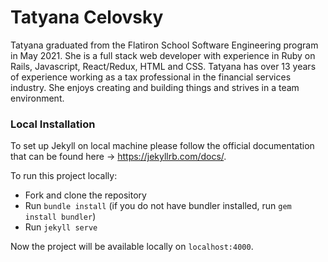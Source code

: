 # Tatyana Celovsky

Tatyana graduated from the Flatiron School Software Engineering program in May 2021. She is a full stack web developer with experience in Ruby on Rails, Javascript, React/Redux, HTML and CSS. Tatyana has over 13 years of experience working as a tax professional in the financial services industry. She enjoys creating and building things and strives in a team environment.

### Local Installation

To set up Jekyll on local machine please follow the official documentation that can be found here -> https://jekyllrb.com/docs/.

To run this project locally:

- Fork and clone the repository
- Run `bundle install` (if you do not have bundler installed, run `gem install bundler`)
- Run `jekyll serve`

Now the project will be available locally on `localhost:4000`.
